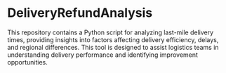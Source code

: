 # DeliveryRefundAnalysis
This repository contains a Python script for analyzing last-mile delivery times, providing insights into factors affecting delivery efficiency, delays, and regional differences. This tool is designed to assist logistics teams in understanding delivery performance and identifying improvement opportunities.
